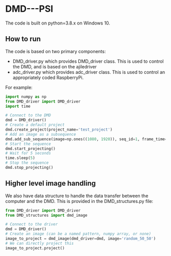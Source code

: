 # DMD---PSI

The code is built on python=3.8.x on Windows 10. 

## How to run
The code is based on two primary components:
- DMD_driver.py which provides DMD_driver class. This is used to control the DMD,
and is based on the ajiledriver
- adc_driver.py which provides adc_driver class. This is used to control an appropriately
coded RaspberryPi.

For example:

```python
import numpy as np
from DMD_driver import DMD_driver
import time

# Connect to the DMD
dmd = DMD_driver()
# Create a default project
dmd.create_project(project_name='test_project')
# Add an image as a subsequence
dmd.add_sub_sequence(image=np.ones((1080, 1920)), seq_id=1, frame_time=1000)
# Start the sequence
dmd.start_projecting()
# Wait for 5 seconds
time.sleep(5)
# Stop the sequence
dmd.stop_projecting()
```
## Higher level image handling

We also have data structure to handle the data transfer between the computer and the DMD.
This is provided in the DMD_structures.py file:

```python
from DMD_driver import DMD_driver
from DMD_structures import dmd_image

# Connect to the driver
dmd = DMD_driver()
# Create an image (can be a named pattern, numpy array, or none)
image_to_project = dmd_image(dmd_driver=dmd, image='random_50_50')
# We can directly project this
image_to_project.project()
```
